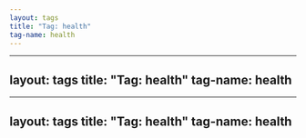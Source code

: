 ```yaml
---
layout: tags
title: "Tag: health"
tag-name: health
---
```

---
layout: tags
title: "Tag: health"
tag-name: health
---
---
layout: tags
title: "Tag: health"
tag-name: health
---
